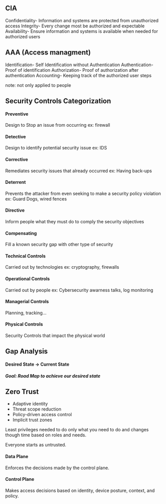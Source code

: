 
## CIA

Confidentiality- Information and systems are protected from unauthorized access
Integrity- Every change most be authorized and expectable
Availability- Ensure information and systems is available when needed for authorized users

## AAA (Access managment)

Identification- Self Identification without Authentication
Authentication- Proof of identification
Authorization- Proof of authorization after authentication
Accounting- Keeping track of the authorized user steps

note: not only applied to people

## Security Controls Categorization

#### Preventive 
Design to Stop an issue from occurring
ex: firewall
#### Detective
Design to identify potential security issue
ex: IDS
#### Corrective
Remediates security issues that already occurred
ex: Having back-ups
#### Deterrent
Prevents the attacker from even seeking to make a security policy violation
ex: Guard Dogs, wired fences
#### Directive
Inform people what they must do to comply the security objectives 
#### Compensating
Fill a known security gap with other type of security


#### Technical Controls
Carried out by technologies
ex: cryptography, firewalls
#### Operational Controls
Carried out by people
ex: Cybersecurity awarness talks, log monitoring
#### Managerial Controls
Planning, tracking...
#### Physical Controls
Security Controls that impact the physical world


## Gap Analysis

#### Desired State -> Current State
##### Goal: Road Map to achieve our desired state 


## Zero Trust

- Adaptive identity
- Threat scope reduction
- Policy-driven access control
- Implicit trust zones

Least privileges needed to do only what you need to do and changes though time based on roles and needs.

Everyone starts as untrusted.

#### Data Plane
Enforces the decisions made by the control plane.

#### Control Plane
Makes access decisions based on identity, device posture, context, and policy.



